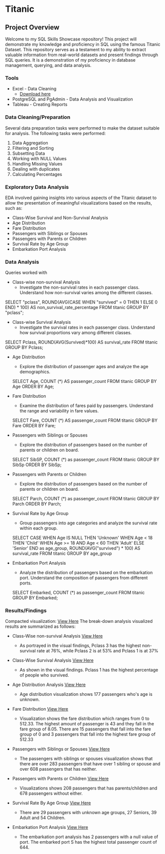 # Titanic
## Project Overview
Welcome to my SQL Skills Showcase repository! This project will demonstrate my knowledge and proficiency in SQL using the famous Titanic Dataset. This repository serves as a testament to my ability to extract valuable information from real-world datasets and present findings through SQL queries. It is a demonstration of my proficiency in database management, querying, and data analysis.
### Tools
- Excel - Data Cleaning 
  - [Download here](https://www.kaggle.com/datasets/shuofxz/titanic-machine-learning-from-disaster/download?datasetVersionNumber=1) 
- PostgreSQL and PgAdmin - Data Analysis and Visualization
- Tableau - Creating Reports

### Data Cleaning/Preparation

Several data preparation tasks were performed to make the dataset suitable for analysis. The following tasks were performed:
1.	Data Aggregation
2.	Filtering and Sorting
3.	Subsetting Data
4.	Working with NULL Values
5.	Handling Missing Values
6.	Dealing with duplicates
7.	Calculating Percentages
   
### Exploratory Data Analysis

EDA involved gaining insights into various aspects of the Titanic dataset to allow the presentation of meaningful visualizations based on the results, such as:

- Class-Wise Survival and Non-Survival Analysis
- Age Distribution
- Fare Distribution
- Passengers with Siblings or Spouses
- Passengers with Parents or Children
- Survival Rate by Age Group
- Embarkation Port Analysis

### Data Analysis
Queries worked with

- Class-wise non-survival Analysis
    - Investigate the non-survival rates in each passenger class. Understand how non-survival varies among the different classes.
      
SELECT "pclass",
	ROUND(AVG(CASE WHEN "survived" = 0
THEN 1 ELSE 0 END) * 100) AS
non_survival_rate_percentage
FROM titanic
GROUP BY "pclass";

- Class-wise Survival Analysis
   - Investigate the survival rates in each passenger class. Understand how survival proportions vary among different classes.

SELECT Pclass, ROUND(AVG(Survived)*100) AS survival_rate
FROM titanic GROUP BY Pclass;

- Age Distribution
  - Explore the distribution of passenger ages and analyze the age demographics.
    
  SELECT Age, COUNT (*) AS passenger_count
  FROM titanic GROUP BY Age ORDER BY Age;

- Fare Distribution
   - Examine the distribution of fares paid by passengers. Understand the range and variability in fare values.
     
  SELECT Fare, COUNT (*) AS
  passenger_count
  FROM titanic
  GROUP BY Fare
  ORDER BY Fare;

- Passengers with Siblings or Spouses
  - Explore the distribution of passengers based on the number of parents or children on board.
    
  SELECT SibSP, COUNT (*) as passenger_count
  FROM titanic GROUP BY SibSp ORDER BY SibSp;

- Passengers with Parents or Children
  - Explore the distribution of passengers based on the number of parents or children on board.
    
  SELECT Parch, COUNT (*) as passenger_count FROM titanic
  GROUP BY Parch ORDER BY Parch;

- Survival Rate by Age Group
  - Group passengers into age categories and analyze the survival rate within each group.
    
  SELECT
    CASE
	WHEN Age IS NULL THEN 'Unknown'
      WHEN Age < 18 THEN 'Child'
      WHEN Age >= 18 AND Age < 60
  THEN 'Adult'
      ELSE 'Senior'
    END as age_group,
    ROUND(AVG("survived") * 100)
	AS survival_rate
  FROM titanic
  GROUP BY age_group

- Embarkation Port Analysis
  - Analyze the distribution of passengers based on the embarkation port. Understand the composition of passengers from different ports.

  SELECT Embarked, COUNT (*) as
  passenger_count
  FROM titanic
  GROUP BY Embarked;

### Results/Findings

Compacted visualization: 
 [View Here](https://public.tableau.com/views/Titanic_Workbook/Dashboard1?:language=en-US&:display_count=n&:origin=viz_share_link)
The break-down analysis visualized results are summarized as follows:
- Class-Wise non-survival Analysis [View Here](https://public.tableau.com/views/Class-WiseNon-SurvivalRate/Sheet2?:language=en-US&:display_count=n&:origin=viz_share_link)
  	- As portrayed in the visual findings, Pclass 3 has the highest non-survival rate at 76%, while Pclass 2 is at 53% and Pclass 1 is at 37%
  	  
- Class-Wise Survival Analysis [View Here](https://public.tableau.com/views/Class-WiseSurvivalAnalysis/Class-WiseSurvivalAnalysis?:language=en-US&:display_count=n&:origin=viz_share_link)
  	- As shown in the visual findings. Pclass 1 has the highest percentage of people who survived.
 
- Age Distribution Analysis [View Here](https://public.tableau.com/views/AgeDistribution_17068894085370/AgeDistribution?:language=en-US&:display_count=n&:origin=viz_share_link)
	- Age distribution visualization shows 177 passengers who's age is unknown.
  
- Fare Distribution [View Here](https://public.tableau.com/views/FareDistribution_17071497540020/FareDistribution?:language=en-US&:display_count=n&:origin=viz_share_link)
  	- Visualization shows the fare distribution which ranges from 0 to 512.33. The highest amount of passenger is 43 and they fall in the fare group of 8.05. There are 15 passengers that fall into the fare group of 0 and 3 passengers that fall into the highest fare group of 512.33
  	  
- Passengers with Siblings or Spouses [View Here](https://public.tableau.com/views/PassengerswithSiblingsSpouse/Sheet1?:language=en-US&:display_count=n&:origin=viz_share_link)
  	- The passengers with siblings or spouses visualization shows that there are over 283 passengers that have over 1 sibling or spouse and over 608 passengers that has neither.

- Passengers with Parents or Children [View Here](https://public.tableau.com/views/PassengerswithParentsandchildren/PassengerswithParentsandChildren?:language=en-US&:display_count=n&:origin=viz_share_link)
  	- Visualizations shows 208 passengers that has parents/children and 678 passengers without either.
  
- Survival Rate By Age Group [View Here](https://public.tableau.com/views/SurvivalRatebyAgeGroup/SurvivalRatebyAgeGroup?:language=en-US&:display_count=n&:origin=viz_share_link)
  	- There are 29 passengers with unknown age groups, 27 Seniors, 39 Adult and 54 Children. 

- Embarkation Port Analysis [View Here](https://public.tableau.com/views/EmbarkationPortAnalysis/EmbarkationPortAnalysis?:language=en-US&:display_count=n&:origin=viz_share_link)
  	- The embarkation port analysis has 2 passengers with a null value of port. The embarked port S has the highest total passenger count of 644.
